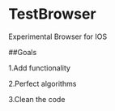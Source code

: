TestBrowser
===========


Experimental Browser for IOS

##Goals

1.Add functionality


2.Perfect algorithms


3.Clean the code

